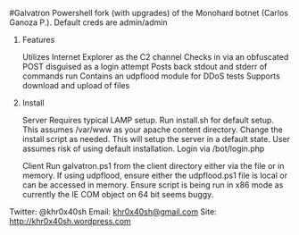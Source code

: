 #Galvatron
  Powershell fork (with upgrades) of the Monohard botnet (Carlos Ganoza P.). Default creds are admin/admin

  1. Features

     Utilizes Internet Explorer as the C2 channel
     Checks in via an obfuscated POST disguised as a login attempt
     Posts back stdout and stderr of commands run
     Contains an udpflood module for DDoS tests
     Supports download and upload of files

  2. Install

     Server
	Requires typical LAMP setup.
	Run install.sh for default setup. This assumes /var/www as your apache content directory.  Change the install script as needed.
	This will setup the server in a default state.  User assumes risk of using default installation. Login via /bot/login.php

     Client
	Run galvatron.ps1 from the client directory either via the file or in memory.  If using udpflood, ensure either the udpflood.ps1 file is local or can be accessed in memory.
	Ensure script is being run in x86 mode as currently the IE COM object on 64 bit seems buggy.

Twitter:  @khr0x40sh
Email:    khr0x40sh@gmail.com
Site:	  http://khr0x40sh.wordpress.com
